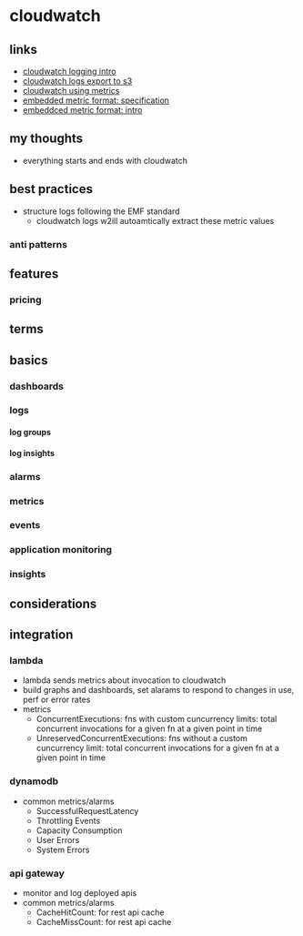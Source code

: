 # cloudwatch

## links

- [cloudwatch logging intro](https://docs.aws.amazon.com/AmazonCloudWatch/latest/logs/WhatIsCloudWatchLogs.html)
- [cloudwatch logs export to s3](https://docs.aws.amazon.com/AmazonCloudWatch/latest/logs/S3Export.html)
- [cloudwatch using metrics](https://docs.aws.amazon.com/AmazonCloudWatch/latest/monitoring/working_with_metrics.html)
- [embedded metric format: specification](https://docs.aws.amazon.com/AmazonCloudWatch/latest/monitoring/CloudWatch_Embedded_Metric_Format_Specification.html)
- [embeddced metric format: intro](https://docs.aws.amazon.com/AmazonCloudWatch/latest/monitoring/CloudWatch_Embedded_Metric_Format.html)

## my thoughts

- everything starts and ends with cloudwatch

## best practices

- structure logs following the EMF standard
  - cloudwatch logs w2ill autoamtically extract these metric values

### anti patterns

## features

### pricing

## terms

## basics

### dashboards

### logs

#### log groups

#### log insights

### alarms

### metrics

### events

### application monitoring

### insights

## considerations

## integration

### lambda

- lambda sends metrics about invocation to cloudwatch
- build graphs and dashboards, set alarams to respond to changes in use, perf or error rates
- metrics
  - ConcurrentExecutions: fns with custom cuncurrency limits: total concurrent invocations for a given fn at a given point in time
  - UnreservedConcurrentExecutions: fns without a custom cuncurrency limit: total concurrent invocations for a given fn at a given point in time

### dynamodb

- common metrics/alarms
  - SuccessfulRequestLatency
  - Throttling Events
  - Capacity Consumption
  - User Errors
  - System Errors

### api gateway

- monitor and log deployed apis
- common metrics/alarms
  - CacheHitCount: for rest api cache
  - CacheMissCount: for rest api cache
